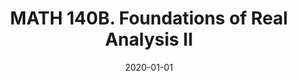 ---
title: "MATH 140B. Foundations of Real Analysis II"
collection: teaching
type: "Undergraduate course"
permalink: /teaching/2020-winter-math140b
venue: "University of California San Diego"
date: 2020-01-01
location: "San Diego, California"
role: "ta"
---